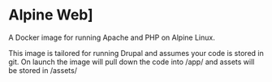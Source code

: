 # Alpine Web]

A Docker image for running Apache and PHP on Alpine Linux.

This image is tailored for running Drupal and assumes your code is stored in git.  On launch the image will pull down the code into /app/ and assets will be stored in /assets/
